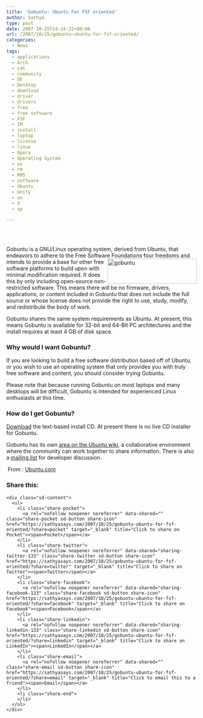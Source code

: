 ```yaml
---
title: 'Gobuntu: Ubuntu For FSF oriented'
author: Sathya
type: post
date: 2007-10-25T14:14:22+00:00
url: /2007/10/25/gobuntu-ubuntu-for-fsf-oriented/
categories:
  - News
tags:
  - applications
  - Arch
  - cat
  - community
  - DE
  - Desktop
  - download
  - driver
  - drivers
  - free
  - free software
  - FSF
  - IM
  - install
  - laptop
  - license
  - linux
  - Opera
  - Operating System
  - os
  - rm
  - RMS
  - software
  - Ubuntu
  - Unity
  - ux
  - X
  - xp

---
```

<!--StartFragment --> 

## 

Gobuntu is a GNU/Linux operating system, derived from Ubuntu, that endeavors to adhere to the Free Software Foundations four freedoms and intends to <img align="right" width="236" src="https://i2.wp.com/www.ubuntu.com/files/u1/gobuntu-med.jpg?resize=236%2C66" alt="gobuntu" height="66" data-recalc-dims="1" />provide a base for other free software platforms to build upon with minimal modification required. It does this by only including open-source non-restricted software. This means there will be no firmware, drivers, applications, or content included in Gobuntu that does not include the full source or whose license does not provide the right to use, study, modify, and redistribute the body of work.

Gobuntu shares the same system requirements as Ubuntu. At present, this means Gobuntu is available for 32-bit and 64-Bit PC architectures and the install requires at least 4 GB of disk space.

### Why would I want Gobuntu?

If you are looking to build a free software distribution based off of Ubuntu, or you wish to use an operating system that only provides you with truly free software and content, you should consider trying Gobuntu.

Please note that because running Gobuntu on most laptops and many desktops will be difficult, Gobuntu is intended for experienced Linux enthusiasts at this time.

### How do I get Gobuntu?

[Download][1] the text-based install CD. At present there is no live CD installer for Gobuntu.

Gobuntu has its own [area on the Ubuntu wiki][2], a collaborative environment where the community can work together to share information. There is also a [mailing list][3] for developer discussion.

 From : [Ubuntu.com][4]

<div class="sharedaddy sd-sharing-enabled">
  <div class="robots-nocontent sd-block sd-social sd-social-icon-text sd-sharing">
    <h3 class="sd-title">
      Share this:
    </h3>
    
    <div class="sd-content">
      <ul>
        <li class="share-pocket">
          <a rel="nofollow noopener noreferrer" data-shared="" class="share-pocket sd-button share-icon" href="https://sathyasays.com/2007/10/25/gobuntu-ubuntu-for-fsf-oriented/?share=pocket" target="_blank" title="Click to share on Pocket"><span>Pocket</span></a>
        </li>
        <li class="share-twitter">
          <a rel="nofollow noopener noreferrer" data-shared="sharing-twitter-133" class="share-twitter sd-button share-icon" href="https://sathyasays.com/2007/10/25/gobuntu-ubuntu-for-fsf-oriented/?share=twitter" target="_blank" title="Click to share on Twitter"><span>Twitter</span></a>
        </li>
        <li class="share-facebook">
          <a rel="nofollow noopener noreferrer" data-shared="sharing-facebook-133" class="share-facebook sd-button share-icon" href="https://sathyasays.com/2007/10/25/gobuntu-ubuntu-for-fsf-oriented/?share=facebook" target="_blank" title="Click to share on Facebook"><span>Facebook</span></a>
        </li>
        <li class="share-linkedin">
          <a rel="nofollow noopener noreferrer" data-shared="sharing-linkedin-133" class="share-linkedin sd-button share-icon" href="https://sathyasays.com/2007/10/25/gobuntu-ubuntu-for-fsf-oriented/?share=linkedin" target="_blank" title="Click to share on LinkedIn"><span>LinkedIn</span></a>
        </li>
        <li class="share-email">
          <a rel="nofollow noopener noreferrer" data-shared="" class="share-email sd-button share-icon" href="https://sathyasays.com/2007/10/25/gobuntu-ubuntu-for-fsf-oriented/?share=email" target="_blank" title="Click to email this to a friend"><span>Email</span></a>
        </li>
        <li class="share-end">
        </li>
      </ul>
    </div>
  </div>
</div>

 [1]: http://cdimage.ubuntu.com/gobuntu/releases/7.10/release/
 [2]: http://wiki.ubuntu.com/Gobuntu
 [3]: https://lists.ubuntu.com/mailman/listinfo/gobuntu-devel
 [4]: http://www.ubuntu.com/products/whatisubuntu/gobuntu
